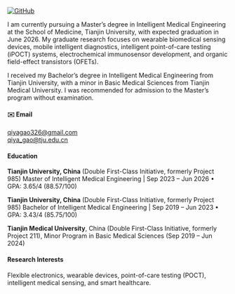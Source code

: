 [![GitHub](https://img.shields.io/badge/GitHub-QiyaGao326-blue?logo=github)](https://github.com/QiyaGao326)


I am currently pursuing a Master’s degree in Intelligent Medical Engineering at the School of Medicine, Tianjin University, with expected graduation in June 2026. My graduate research focuses on wearable biomedical sensing devices, mobile intelligent diagnostics, intelligent point-of-care testing (iPOCT) systems, electrochemical immunosensor development, and organic field-effect transistors (OFETs). 

I received my Bachelor’s degree in Intelligent Medical Engineering from Tianjin University, with a minor in Basic Medical Sciences from Tianjin Medical University. I was recommended for admission to the Master’s program without examination.

#### ✉️ Email 
[qiyagao326@gmail.com](mailto:qiyagao326@gmail.com)  
[qiya_gao@tju.edu.cn](mailto:qiya_gao@tju.edu.cn)

#### Education  
**Tianjin University, China** (Double First-Class Initiative, formerly Project 985)
Master of Intelligent Medical Engineering | Sep 2023 – Jun 2026
• GPA: 3.65/4 (88.57/100)

**Tianjin University, China** (Double First-Class Initiative, formerly Project 985)
Bachelor of Intelligent Medical Engineering | Sep 2019 – Jun 2023
• GPA: 3.43/4 (85.75/100)  

**Tianjin Medical University**, China (Double First-Class Initiative, formerly Project 211), Minor Program in Basic Medical Sciences (Sep 2019 – Jun 2024)  

#### Research Interests  
Flexible electronics, wearable devices, point-of-care testing (POCT), intelligent medical sensing, and smart healthcare.
